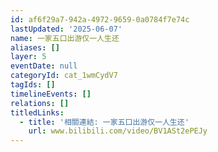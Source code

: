 ```yaml
---
id: af6f29a7-942a-4972-9659-0a0784f7e74c
lastUpdated: '2025-06-07'
name: 一家五口出游仅一人生还
aliases: []
layer: 5
eventDate: null
categoryId: cat_1wmCydV7
tagIds: []
timelineEvents: []
relations: []
titledLinks:
  - title: '相關連結: 一家五口出游仅一人生还'
    url: www.bilibili.com/video/BV1ASt2ePEJy
---
```


